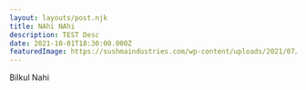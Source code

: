 ```yaml
---
layout: layouts/post.njk
title: NAhi NAhi
description: TEST Desc
date: 2021-10-01T18:30:00.000Z
featuredImage: https://sushmaindustries.com/wp-content/uploads/2021/07/Artboard-%E2%80%93-2-1.png
---
```

Bilkul Nahi